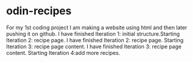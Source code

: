 # odin-recipes
For my 1st coding project I am making a website using html and then later pushing it on github.
I have finished Iteration 1: initial structure.Starting Iteration 2: recipe page.
I have finished Iteration 2: recipe page. Starting Iteration 3: recipe page content.
I have finished Iteration 3: recipe page content. Starting Iteration 4:add more recipes.